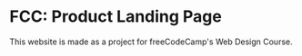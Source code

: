 # FCC: Product Landing Page

This website is made as a project for freeCodeCamp's Web Design Course.
